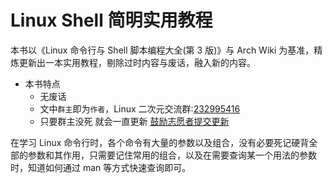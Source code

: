 # Linux Shell 简明实用教程 <!-- {docsify-ignore-all} -->

本书以《Linux 命令行与 Shell 脚本编程大全(第 3 版)》与 Arch Wiki 为基准，精炼更新出一本实用教程，剔除过时内容与废话，融入新的内容。

- 本书特点
  - 无废话
  - 文中`群主`即为`作者`，Linux 二次元交流群:[232995416](https://jq.qq.com/?_wv=1027&k=5hTGQRy)
  - 只要群主没死 就会一直更新 [鼓励志愿者提交更新](/contribution.md)

在学习 Linux 命令行时，各个命令有大量的参数以及组合，没有必要死记硬背全部的参数和其作用，只需要记住常用的组合，以及在需要查询某一个用法的参数时，知道如何通过 man 等方式快速查询即可。
